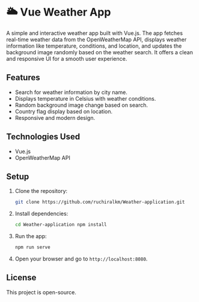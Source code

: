 # 🌥️ Vue Weather App

A simple and interactive weather app built with Vue.js. The app fetches real-time weather data from the OpenWeatherMap API, displays weather information like temperature, conditions, and location, and updates the background image randomly based on the weather search. It offers a clean and responsive UI for a smooth user experience.

## Features
- Search for weather information by city name.
- Displays temperature in Celsius with weather conditions.
- Random background image change based on search.
- Country flag display based on location.
- Responsive and modern design.

## Technologies Used
- Vue.js
- OpenWeatherMap API

## Setup

1. Clone the repository:

    ```bash
    git clone https://github.com/ruchiralkm/Weather-application.git
    ```

2. Install dependencies:

    ```bash
    cd Weather-application npm install
    ```

3. Run the app:

    ```bash
    npm run serve
    ```

4. Open your browser and go to `http://localhost:8080`.

## License

This project is open-source.

